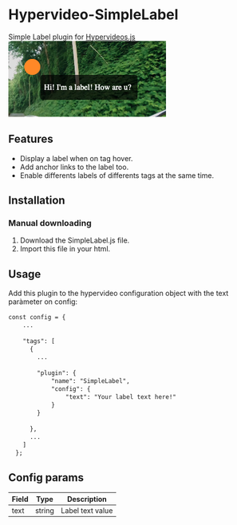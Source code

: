 # Hypervideo-SimpleLabel
Simple Label plugin for [Hypervideos.js](https://github.com/Aleix88/Hypervideos)
<img src="https://github.com/Aleix88/Hypervideo-SimpleLabel/blob/main/simple_label.png?raw=true">

## Features
- Display a label when on tag hover.
- Add anchor links to the label too.
- Enable differents labels of differents tags at the same time.

## Installation
### Manual downloading
1. Download the SimpleLabel.js file.
2. Import this file in your html.

## Usage
Add this plugin to the hypervideo configuration object with the text paràmeter on config:

    const config = {
        ...

        "tags": [
          {
            ...

            "plugin": {
                "name": "SimpleLabel",
                "config": {
                    "text": "Your label text here!"
                }
            }

          }, 
          ...
        ]
      };

## Config params

| Field | Type | Description |
| ------------- | ------------- | ------------- |
| text | string | Label text value |